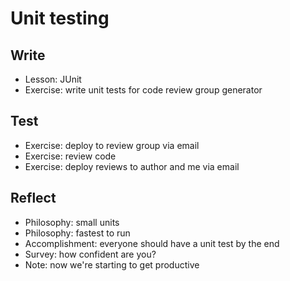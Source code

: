 # Unit testing

## Write 

- Lesson: JUnit
- Exercise: write unit tests for code review group generator

## Test

- Exercise: deploy to review group via email
- Exercise: review code
- Exercise: deploy reviews to author and me via email

## Reflect

- Philosophy: small units
- Philosophy: fastest to run
- Accomplishment: everyone should have a unit test by the end
- Survey: how confident are you?
- Note: now we're starting to get productive